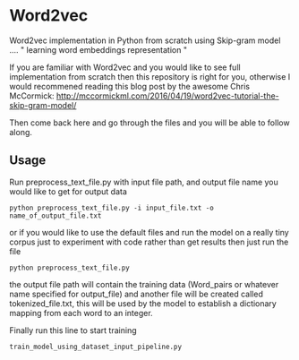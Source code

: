 # Word2vec
Word2vec implementation in Python from scratch using Skip-gram model .... " learning word embeddings representation "

If you are familiar with Word2vec and you would like to see full implementation from scratch then this repository is right for you,
otherwise I would recommened reading this blog post by the awesome Chris McCormick:
http://mccormickml.com/2016/04/19/word2vec-tutorial-the-skip-gram-model/

Then come back here and go through the files and you will be able to follow along.

## Usage

Run preprocess_text_file.py with input file path, and output file name you would like to get for output data
```
python preprocess_text_file.py -i input_file.txt -o name_of_output_file.txt
```

or if you would like to use the default files and run the model on a really tiny corpus just to experiment with code rather than get results
then just run the file

```
python preprocess_text_file.py
```

the output file path will contain the training data (Word_pairs or whatever name specified for output_file) and another file will be created
called tokenized_file.txt, this will be used by the model to establish a dictionary mapping
from each word to an integer.


Finally run this line to start training

```
train_model_using_dataset_input_pipeline.py 
```


